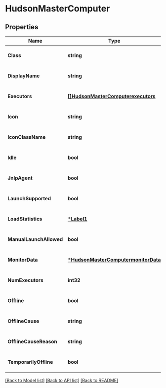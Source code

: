# HudsonMasterComputer

## Properties
Name | Type | Description | Notes
------------ | ------------- | ------------- | -------------
**Class** | **string** |  | [optional] [default to null]
**DisplayName** | **string** |  | [optional] [default to null]
**Executors** | [**[]HudsonMasterComputerexecutors**](HudsonMasterComputerexecutors.md) |  | [optional] [default to null]
**Icon** | **string** |  | [optional] [default to null]
**IconClassName** | **string** |  | [optional] [default to null]
**Idle** | **bool** |  | [optional] [default to null]
**JnlpAgent** | **bool** |  | [optional] [default to null]
**LaunchSupported** | **bool** |  | [optional] [default to null]
**LoadStatistics** | [***Label1**](Label1.md) |  | [optional] [default to null]
**ManualLaunchAllowed** | **bool** |  | [optional] [default to null]
**MonitorData** | [***HudsonMasterComputermonitorData**](HudsonMasterComputermonitorData.md) |  | [optional] [default to null]
**NumExecutors** | **int32** |  | [optional] [default to null]
**Offline** | **bool** |  | [optional] [default to null]
**OfflineCause** | **string** |  | [optional] [default to null]
**OfflineCauseReason** | **string** |  | [optional] [default to null]
**TemporarilyOffline** | **bool** |  | [optional] [default to null]

[[Back to Model list]](../README.md#documentation-for-models) [[Back to API list]](../README.md#documentation-for-api-endpoints) [[Back to README]](../README.md)


